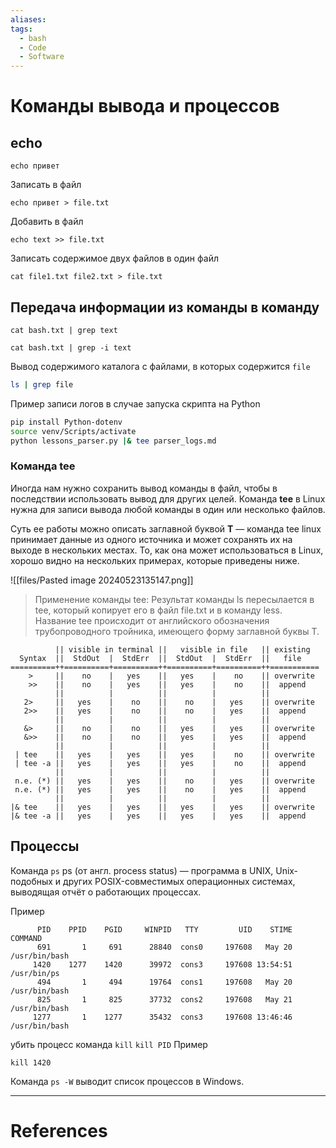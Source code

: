```yaml
---
aliases: 
tags:
  - bash
  - Code
  - Software
---
```

# Команды вывода и процессов

## echo

```shell
echo привет
```

Записать в файл
```shell
echo привет > file.txt
```

Добавить в файл
```shell
echo text >> file.txt
```

Записать содержимое двух файлов в один файл
```shell
cat file1.txt file2.txt > file.txt
```


## Передача информации из команды в команду
```
cat bash.txt | grep text
```

```
cat bash.txt | grep -i text
```

Вывод содержимого каталога с файлами, в которых содержится `file`
```bash
ls | grep file
```

Пример записи логов в случае запуска скрипта на Python
```bash
pip install Python-dotenv
source venv/Scripts/activate
python lessons_parser.py |& tee parser_logs.md
```
### Команда tee
Иногда нам нужно сохранить вывод команды в файл, чтобы в последствии использовать вывод для других целей. Команда **tee** в Linux нужна для записи вывода любой команды в один или несколько файлов.

Суть ее работы можно описать заглавной буквой **T** — команда tee linux принимает данные из одного источника и может сохранять их на выходе в нескольких местах. То, как она может использоваться в Linux, хорошо видно на нескольких примерах, которые приведены ниже.

![[files/Pasted image 20240523135147.png]]
> Применение команды tee: Результат команды ls пересылается в tee, который копирует его в файл file.txt и в команду less. Название tee происходит от английского обозначения трубопроводного тройника, имеющего форму заглавной буквы Т.



```
          || visible in terminal ||   visible in file   || existing
  Syntax  ||  StdOut  |  StdErr  ||  StdOut  |  StdErr  ||   file   
==========++==========+==========++==========+==========++===========
    >     ||    no    |   yes    ||   yes    |    no    || overwrite
    >>    ||    no    |   yes    ||   yes    |    no    ||  append
          ||          |          ||          |          ||
   2>     ||   yes    |    no    ||    no    |   yes    || overwrite
   2>>    ||   yes    |    no    ||    no    |   yes    ||  append
          ||          |          ||          |          ||
   &>     ||    no    |    no    ||   yes    |   yes    || overwrite
   &>>    ||    no    |    no    ||   yes    |   yes    ||  append
          ||          |          ||          |          ||
 | tee    ||   yes    |   yes    ||   yes    |    no    || overwrite
 | tee -a ||   yes    |   yes    ||   yes    |    no    ||  append
          ||          |          ||          |          ||
 n.e. (*) ||   yes    |   yes    ||    no    |   yes    || overwrite
 n.e. (*) ||   yes    |   yes    ||    no    |   yes    ||  append
          ||          |          ||          |          ||
|& tee    ||   yes    |   yes    ||   yes    |   yes    || overwrite
|& tee -a ||   yes    |   yes    ||   yes    |   yes    ||  append
```

## Процессы
Команда `ps`
ps (от англ. process status) — программа в UNIX, Unix-подобных и других POSIX-совместимых операционных системах, выводящая отчёт о работающих процессах.

Пример
```
      PID    PPID    PGID     WINPID   TTY         UID    STIME COMMAND
      691       1     691      28840  cons0     197608   May 20 /usr/bin/bash
     1420    1277    1420      39972  cons3     197608 13:54:51 /usr/bin/ps  
      494       1     494      19764  cons1     197608   May 20 /usr/bin/bash
      825       1     825      37732  cons2     197608   May 21 /usr/bin/bash
     1277       1    1277      35432  cons3     197608 13:46:46 /usr/bin/bash
```

убить процесс команда `kill`
`kill PID`
Пример
```
kill 1420
```

Команда `ps -W` выводит список процессов в Windows.


---
# References
